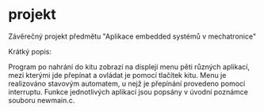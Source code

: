 # projekt
Závěrečný projekt předmětu "Aplikace embedded systémů v mechatronice"

Krátký popis:

Program po nahrání do kitu zobrazí na displeji menu pěti různých aplikací, mezi kterými jde přepínat a ovládat je pomocí tlačítek kitu. Menu je realizováno stavovým automatem, u nejž je přepínání provedeno pomocí interruptu. Funkce jednotlivých aplikací jsou popsány v úvodní poznámce souboru newmain.c.
